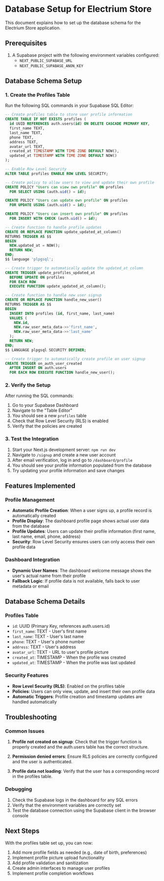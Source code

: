 # Database Setup for Electrium Store

This document explains how to set up the database schema for the Electrium Store application.

## Prerequisites

1. A Supabase project with the following environment variables configured:
   - `NEXT_PUBLIC_SUPABASE_URL`
   - `NEXT_PUBLIC_SUPABASE_ANON_KEY`

## Database Schema Setup

### 1. Create the Profiles Table

Run the following SQL commands in your Supabase SQL Editor:

```sql
-- Create profiles table to store user profile information
CREATE TABLE IF NOT EXISTS profiles (
  id UUID REFERENCES auth.users(id) ON DELETE CASCADE PRIMARY KEY,
  first_name TEXT,
  last_name TEXT,
  phone TEXT,
  address TEXT,
  avatar_url TEXT,
  created_at TIMESTAMP WITH TIME ZONE DEFAULT NOW(),
  updated_at TIMESTAMP WITH TIME ZONE DEFAULT NOW()
);

-- Enable Row Level Security
ALTER TABLE profiles ENABLE ROW LEVEL SECURITY;

-- Create policy to allow users to view and update their own profile
CREATE POLICY "Users can view own profile" ON profiles
  FOR SELECT USING (auth.uid() = id);

CREATE POLICY "Users can update own profile" ON profiles
  FOR UPDATE USING (auth.uid() = id);

CREATE POLICY "Users can insert own profile" ON profiles
  FOR INSERT WITH CHECK (auth.uid() = id);

-- Create function to handle profile updates
CREATE OR REPLACE FUNCTION update_updated_at_column()
RETURNS TRIGGER AS $$
BEGIN
  NEW.updated_at = NOW();
  RETURN NEW;
END;
$$ language 'plpgsql';

-- Create trigger to automatically update the updated_at column
CREATE TRIGGER update_profiles_updated_at
  BEFORE UPDATE ON profiles
  FOR EACH ROW
  EXECUTE FUNCTION update_updated_at_column();

-- Create function to handle new user signup
CREATE OR REPLACE FUNCTION handle_new_user()
RETURNS TRIGGER AS $$
BEGIN
  INSERT INTO profiles (id, first_name, last_name)
  VALUES (
    NEW.id,
    NEW.raw_user_meta_data->>'first_name',
    NEW.raw_user_meta_data->>'last_name'
  );
  RETURN NEW;
END;
$$ LANGUAGE plpgsql SECURITY DEFINER;

-- Create trigger to automatically create profile on user signup
CREATE TRIGGER on_auth_user_created
  AFTER INSERT ON auth.users
  FOR EACH ROW EXECUTE FUNCTION handle_new_user();
```

### 2. Verify the Setup

After running the SQL commands:

1. Go to your Supabase Dashboard
2. Navigate to the "Table Editor"
3. You should see a new `profiles` table
4. Check that Row Level Security (RLS) is enabled
5. Verify that the policies are created

### 3. Test the Integration

1. Start your Next.js development server: `npm run dev`
2. Navigate to `/signup` and create a new user account
3. After email verification, log in and go to `/dashboard/profile`
4. You should see your profile information populated from the database
5. Try updating your profile information and save changes

## Features Implemented

### Profile Management

- **Automatic Profile Creation**: When a user signs up, a profile record is automatically created
- **Profile Display**: The dashboard profile page shows actual user data from the database
- **Profile Updates**: Users can update their profile information (first name, last name, email, phone, address)
- **Security**: Row Level Security ensures users can only access their own profile data

### Dashboard Integration

- **Dynamic User Names**: The dashboard welcome message shows the user's actual name from their profile
- **Fallback Logic**: If profile data is not available, falls back to user metadata or email

## Database Schema Details

### Profiles Table

- `id`: UUID (Primary Key, references auth.users.id)
- `first_name`: TEXT - User's first name
- `last_name`: TEXT - User's last name
- `phone`: TEXT - User's phone number
- `address`: TEXT - User's address
- `avatar_url`: TEXT - URL to user's profile picture
- `created_at`: TIMESTAMP - When the profile was created
- `updated_at`: TIMESTAMP - When the profile was last updated

### Security Features

- **Row Level Security (RLS)**: Enabled on the profiles table
- **Policies**: Users can only view, update, and insert their own profile data
- **Automatic Triggers**: Profile creation and timestamp updates are handled automatically

## Troubleshooting

### Common Issues

1. **Profile not created on signup**: Check that the trigger function is properly created and the auth.users table has the correct structure.

2. **Permission denied errors**: Ensure RLS policies are correctly configured and the user is authenticated.

3. **Profile data not loading**: Verify that the user has a corresponding record in the profiles table.

### Debugging

1. Check the Supabase logs in the dashboard for any SQL errors
2. Verify that the environment variables are correctly set
3. Test the database connection using the Supabase client in the browser console

## Next Steps

With the profiles table set up, you can now:

1. Add more profile fields as needed (e.g., date of birth, preferences)
2. Implement profile picture upload functionality
3. Add profile validation and sanitization
4. Create admin interfaces to manage user profiles
5. Implement profile completion workflows
